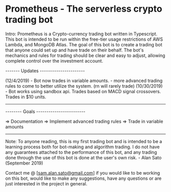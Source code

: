 # Prometheus - The serverless crypto trading bot

Intro:
 Prometheus is a Crypto-currency trading bot written in Typescript. This bot is intended to be run within the free-tier usage restrictions of AWS Lambda, and MongoDB Atlas. The goal of this bot is to create a trading bot that anyone could set up and have trade on their behalf. The bot's mechanics and rules for trading should be clear and easy to adjust, allowing complete control over the investment account.


 ------- Updates ----------------------
 
(12/4/2019) - Bot now trades in variable amounts. - more advanced trading rules to come to better utilize the system. (rn will rarely trade)
(10/30/2019) - Bot works using sandbox api. Trades based on MACD signal crossovers. Trades in $10 units.

---------------------------------------
-------- Goals ------------------------
 
=> Documentation
=> Implement advanced trading rules
=> Trade in variable amounts
 
---------------------------------------

Note:
To anyone reading, this is my first trading bot and is intended to be a learning process both for bot-making and algorithm trading. I do not have any guarantees attached to the performance of this bot, and any trading done through the use of this bot is done at the user's own risk. - Alan Sato (September 2019)

Contact me @ [sam.alan.sato@gmail.com] if you would like to be working on this bot, would like to make any suggestions, have any questions or are just interested in the project in general.
